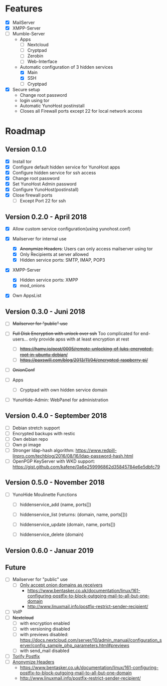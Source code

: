 # Features
- [x] MailServer
- [x] XMPP-Server
- [ ] Mumble-Server
  * Apps
    * [ ] Nextcloud
    * [ ] Cryptpad
    * [ ] Zerobin
    * [ ] Web-Interface
  * Automatic configuration of 3 hidden services
    * [x] Main
    * [x] SSH
    * [ ] Cryptpad
- [x] Secure setup
    * Change root password
    * login using tor
    * Automatic YunoHost postinstall
    * Closes all Firewall ports except 22 for local network access

# Roadmap
## Version 0.1.0
- [x] Install tor
- [x] Configure default hidden service for YunoHost apps
- [x] Configure hidden service for ssh access
- [x] Change root password
- [x] Set YunoHost Admin password
- [x] Configure YunoHost(postinstall)
- [x] Close firewall ports
  - [ ] Except Port 22 for ssh

## Version 0.2.0 - April 2018
- [x] Allow custom service configuration(using yunohost.conf)
- [x] Mailserver for internal use
  - [x] ~~Anonymize Headers~~: Users can only access mailserver using tor
  - [x] Only Recipients at server allowed
  - [x] Hidden service ports: SMTP, IMAP, POP3
- [x] XMPP-Server
  - [x] Hidden service ports: XMPP
  - [x] mod_onions
- [x] Own AppsList


## Version 0.3.0 - Juni 2018
- [ ] ~~Mailserver for "public" use~~
- [ ] ~~Full Disk Encryption with unlock over ssh~~ Too complicated for end-users... only provide apss with at least encryption at rest
  - [ ] ~~https://hamy.io/post/0005/remote-unlocking-of-luks-encrypted-root-in-ubuntu-debian/~~
  - [ ] ~~https://paxswill.com/blog/2013/11/04/encrypted-raspberry-pi/~~
- [ ] ~~OnionConf~~
- [ ] Apps
  - [ ] Cryptpad with own hidden service domain
- [ ] YunoHide-Admin: WebPanel for administration
  


## Version 0.4.0 - September 2018
- [ ] Debian stretch support
- [ ] Encrypted backups with restic
- [ ] Own debian repo
- [ ] Own pi image
- [ ] Stronger ldap-hash algorithm: https://www.redpill-linpro.com/techblog/2016/08/16/ldap-password-hash.html
- [ ] OpenPGP KeyServer with WKD support: https://gist.github.com/kafene/0a6e259996862d35845784e6e5dbfc79

## Version 0.5.0 - November 2018
- [ ] YunoHide Moulinette Functions
  - [ ] hiddenservice_add (name, ports[])
  - [ ] hiddenservice_list (returns: (domain, name, ports[]))
  - [ ] hiddenservice_update (domain, name, ports[])
  - [ ] hiddenservice_delete (domain)


## Version 0.6.0 - Januar 2019


## Future
- [ ] Mailserver for "public" use
  - [ ] [Only accept onion domains as receivers](https://www.linuxquestions.org/questions/linux-server-73/how-to-reject-addresses-by-tld-in-postfix-678757/)
    * https://www.bentasker.co.uk/documentation/linux/161-configuring-postfix-to-block-outgoing-mail-to-all-but-one-domain
    * http://www.linuxmail.info/postfix-restrict-sender-recipient/
- [ ] VoIP
- [ ] ~~Nextcloud~~ 
  - [ ] with encryption enabled
  - [ ] with versioning disabled
  - [ ] with previews disabled: https://docs.nextcloud.com/server/10/admin_manual/configuration_server/config_sample_php_parameters.html#previews
  - [ ] with send_mail disabled
- [ ] [Torify Postfix](https://www.void.gr/kargig/blog/2014/05/10/smtp-over-hidden-services-with-postfix/)
- [ ] [Anonymize Headers](https://www.void.gr/kargig/blog/2013/11/24/anonymize-headers-in-postfix/)
  * https://www.bentasker.co.uk/documentation/linux/161-configuring-postfix-to-block-outgoing-mail-to-all-but-one-domain
  * http://www.linuxmail.info/postfix-restrict-sender-recipient/

